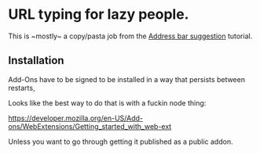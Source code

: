 # URL typing for lazy people.

This is ~mostly~ a copy/pasta job from the
[Address bar suggestion](https://developer.mozilla.org/en-US/Add-ons/WebExtensions/user_interface/Omnibox)
tutorial.

## Installation

Add-Ons have to be signed to be installed in a way that persists between restarts,

Looks like the best way to do that is with a fuckin node thing:

https://developer.mozilla.org/en-US/Add-ons/WebExtensions/Getting_started_with_web-ext

Unless you want to go through getting it published as a public addon.

